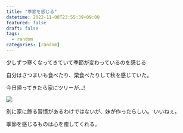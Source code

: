 ```yaml
---
title: "季節を感じる"
datetime: 2022-11-08T23:55:39+09:00
featured: false
draft: false
tags:
  - random
categories: [random]
---
```


少しずつ寒くなってきていて季節が変わっているのを感じる

自分はさつまいも食べたり、栗食べたりして秋を感じていた。

今日帰ってきたら家にツリーが...!

![](/img/tree.JPG)

別に家に飾る習慣があるわけではないが、妹が作ったらしい。
いいねぇ。

季節を感じるものは心を癒してくれる。
